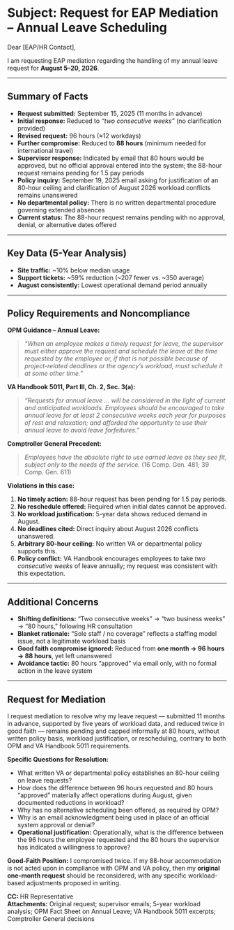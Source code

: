 # Subject: Request for EAP Mediation – Annual Leave Scheduling

Dear [EAP/HR Contact],

I am requesting EAP mediation regarding the handling of my annual leave request for **August 5–20, 2026**.

---

## Summary of Facts
- **Request submitted:** September 15, 2025 (11 months in advance)  
- **Initial response:** Reduced to *“two consecutive weeks”* (no clarification provided)  
- **Revised request:** 96 hours (≈12 workdays)  
- **Further compromise:** Reduced to **88 hours** (minimum needed for international travel)  
- **Supervisor response:** Indicated by email that 80 hours would be approved, but no official approval entered into the system; the 88-hour request remains pending for 1.5 pay periods  
- **Policy inquiry:** September 19, 2025 email asking for justification of an 80-hour ceiling and clarification of August 2026 workload conflicts remains unanswered  
- **No departmental policy:** There is no written departmental procedure governing extended absences  
- **Current status:** The 88-hour request remains pending with no approval, denial, or alternative dates offered  

---

## Key Data (5-Year Analysis)
- **Site traffic:** ~10% below median usage  
- **Support tickets:** ~59% reduction (~207 fewer vs. ~350 average)  
- **August consistently:** Lowest operational demand period annually  

---

## Policy Requirements and Noncompliance

**OPM Guidance – Annual Leave:**  
> *“When an employee makes a timely request for leave, the supervisor must either approve the request and schedule the leave at the time requested by the employee or, if that is not possible because of project-related deadlines or the agency’s workload, must schedule it at some other time.”*  

**VA Handbook 5011, Part III, Ch. 2, Sec. 3(a):**  
> *“Requests for annual leave … will be considered in the light of current and anticipated workloads. Employees should be encouraged to take annual leave for at least 2 consecutive weeks each year for purposes of rest and relaxation; and afforded the opportunity to use their annual leave to avoid leave forfeitures.”*  

**Comptroller General Precedent:**  
> *Employees have the absolute right to use earned leave as they see fit, subject only to the needs of the service.* (16 Comp. Gen. 481; 39 Comp. Gen. 611)  

**Violations in this case:**  
1. **No timely action:** 88-hour request has been pending for 1.5 pay periods.  
2. **No reschedule offered:** Required when initial dates cannot be approved.  
3. **No workload justification:** 5-year data shows reduced demand in August.  
4. **No deadlines cited:** Direct inquiry about August 2026 conflicts unanswered.  
5. **Arbitrary 80-hour ceiling:** No written VA or departmental policy supports this.  
6. **Policy conflict:** VA Handbook encourages employees to take *two consecutive weeks* of leave annually; my request was consistent with this expectation.  

---

## Additional Concerns
- **Shifting definitions:** “Two consecutive weeks” → “two business weeks” → “80 hours,” following HR consultation  
- **Blanket rationale:** “Sole staff / no coverage” reflects a staffing model issue, not a legitimate workload basis  
- **Good faith compromise ignored:** Reduced from **one month → 96 hours → 88 hours**, yet left unanswered  
- **Avoidance tactic:** 80 hours “approved” via email only, with no formal action in the leave system  

---

## Request for Mediation
I request mediation to resolve why my leave request — submitted 11 months in advance, supported by five years of workload data, and reduced twice in good faith — remains pending and capped informally at 80 hours, without written policy basis, workload justification, or rescheduling, contrary to both OPM and VA Handbook 5011 requirements.  

**Specific Questions for Resolution:**  
- What written VA or departmental policy establishes an 80-hour ceiling on leave requests?  
- How does the difference between 96 hours requested and 80 hours “approved” materially affect operations during August, given documented reductions in workload?  
- Why has no alternative scheduling been offered, as required by OPM?  
- Why is an email acknowledgment being used in place of an official system approval or denial?  
- **Operational justification:** Operationally, what is the difference between the 96 hours the employee requested and the 80 hours the supervisor has indicated a willingness to approve?  

**Good-Faith Position:** I compromised twice. If my 88-hour accommodation is not acted upon in compliance with OPM and VA policy, then my **original one-month request** should be reconsidered, with any specific workload-based adjustments proposed in writing.  


**CC:** HR Representative  
**Attachments:** Original request; supervisor emails; 5-year workload analysis; OPM Fact Sheet on Annual Leave; VA Handbook 5011 excerpts; Comptroller General decisions  
